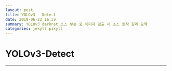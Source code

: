 ```yaml
---
layout: post
title: YOLOv3 - Detect
date: 2019-06-22 16:39
summary: YOLOv3 darknet 소스 부분 중 이미지 검출 시 소스 동작 원리 요약
categories: jekyll pixyll
---
```

# YOLOv3-Detect
---
